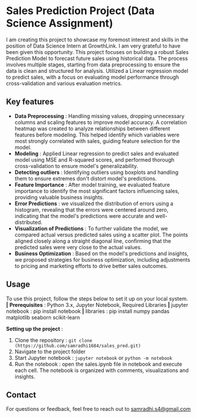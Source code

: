# Sales Prediction Project (Data Science Assignment)
I am creating this project to showcase my foremost interest and skills in the position of Data Science Intern at GrowthLink. 
I am very grateful to have been given this opportunity.
This project focuses on building a robust Sales Prediction Model to forecast future sales using historical data. 
The process involves multiple stages, starting from data preprocessing to ensure the data is clean and structured for analysis. 
Utilized a Linear regression model to predict sales, with a focus on evaluating model performance through cross-validation and various evaluation metrics.

## Key features 
- **Data Preprocessing** : Handling missing values, dropping unnecessary columns and scaling features to improve model accuracy. A correlation heatmap was created to analyze relationships
between different features before modeling. This helped identify which variables were most strongly correlated with sales, guiding feature selection for the model.  
- **Modeling** : Applied Linear regression to predict sales and evaluated model using MSE and R-squared scores, and performed thorough cross-validation to ensure model's generalizability.
- **Detecting outliers** : Identifying outliers using boxplots and handling them to ensure extremes don't distort model's predictions.
- **Feature Importance** : After model training, we evaluated feature importance to identify the most significant factors influencing sales, providing valuable business insights.
- **Error Predictions** : we visualized the distribution of errors using a histogram, revealing that the errors were centered around zero, indicating that the model's predictions
were accurate and well-distributed.
- **Visualization of Predictions** : To further validate the model, we compared actual versus predicted sales using a scatter plot. The points aligned closely along a straight diagonal
line, confirming that the predicted sales were very close to the actual values.
- **Business Optimization** : Based on the model's predictions and insights, we proposed strategies for business optimization, including adjustments to pricing and marketing efforts to drive better sales outcomes.

## Usage
To use this project, follow the steps below to set it up on your local system. **|**
**Prerequisites** : Python 3.x, Jupyter Notebook, Required Libraries **|**
jupyter notebook : pip install notebook **|**
libraries : pip install numpy pandas matplotlib seaborn scikit-learn

**Setting up the project** :
1. Clone the repository : `git clone (https://github.com/samradhi1684/sales_pred.git)`
2. Navigate to the project folder
3. Start Jupyter notebook : `jupyter notebook` or `python -m notebook`
4. Run the notebook : open the sales.ipynb file in notebook and execute each cell. The notebook is organized with comments, visualizations and insights.

## Contact
For questions or feedback, feel free to reach out to [samradhi.s4@gmail.com](mailto:samradhi.s4@gmail.com)
